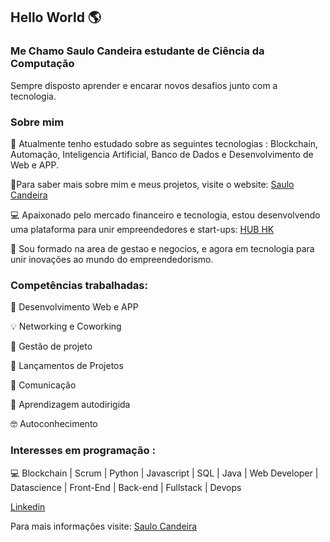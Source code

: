 ## Hello World 🌎

### Me Chamo Saulo Candeira estudante de Ciência da Computação 

Sempre disposto aprender e encarar novos desafios junto com a tecnologia.

### Sobre mim

 📝 Atualmente tenho estudado sobre as seguintes tecnologias : Blockchain, Automação, Inteligencia Artificial, Banco de Dados e Desenvolvimento de Web e APP.
 
 🎈Para saber mais sobre mim e meus projetos, visite o website: [Saulo Candeira](https://www.saulocandeira.hk.tec.br) 

 💻 Apaixonado pelo mercado financeiro e tecnologia, estou desenvolvendo uma plataforma para unir empreendedores e start-ups: [HUB HK](https://www.hub.hk.tec.br/) 

 🚩 Sou formado na area de gestao e negocios, e agora em tecnologia para unir inovações ao mundo do empreendedorismo.
 


###  Competências trabalhadas: 
 
📝 Desenvolvimento Web e APP

💡 Networking e Coworking

💼 Gestão de projeto 

🚀 Lançamentos de Projetos

💬 Comunicação

📖 Aprendizagem autodirigida

🤓 Autoconhecimento


### Interesses em programação :

💻 Blockchain | Scrum | Python | Javascript | SQL | Java | Web Developer | Datascience | Front-End | Back-end | Fullstack | Devops

[Linkedin](https://www.linkedin.com/in/saulocandeira/)

Para mais informações visite: 
[Saulo Candeira](https://www.saulocandeira.hk.tec.br) 
